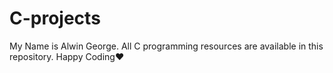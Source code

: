 # C-projects
My Name is Alwin George.
All C programming resources are available in this repository.
Happy Coding❤️
